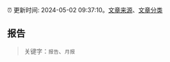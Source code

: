 :alarm_clock: 更新时间: 2024-05-02 09:37:10。[文章来源](/README.md)、[文章分类](/TAGS.md)

## 报告


> 关键字：`报告`、`月报`




